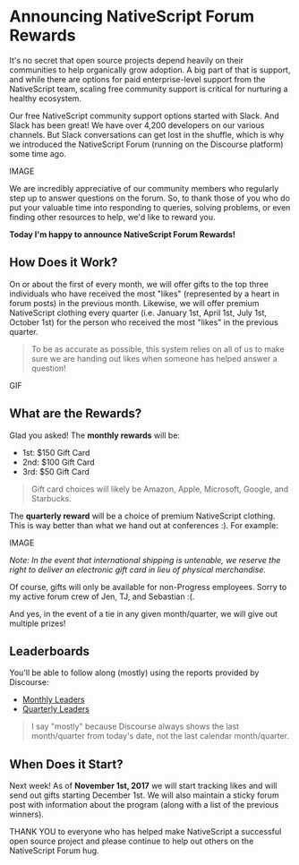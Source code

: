 # Announcing NativeScript Forum Rewards

It's no secret that open source projects depend heavily on their communities to help organically grow adoption. A big part of that is support, and while there are options for paid enterprise-level support from the NativeScript team, scaling free community support is critical for nurturing a healthy ecosystem.

Our free NativeScript community support options started with Slack. And Slack has been great! We have over 4,200 developers on our various channels. But Slack conversations can get lost in the shuffle, which is why we introduced the NativeScript Forum (running on the Discourse platform) some time ago.

IMAGE

We are incredibly appreciative of our community members who regularly step up to answer questions on the forum. So, to thank those of you who do put your valuable time into responding to queries, solving problems, or even finding other resources to help, we'd like to reward you.

**Today I'm happy to announce NativeScript Forum Rewards!**

## How Does it Work?

On or about the first of every month, we will offer gifts to the top three individuals who have received the most "likes" (represented by a heart in forum posts) in the previous month. Likewise, we will offer premium NativeScript clothing every quarter (i.e. January 1st, April 1st, July 1st, October 1st) for the person who received the most "likes" in the previous quarter.

> To be as accurate as possible, this system relies on all of us to make sure we are handing out likes when someone has helped answer a question!

GIF

## What are the Rewards?

Glad you asked! The **monthly rewards** will be:

- 1st: $150 Gift Card
- 2nd: $100 Gift Card
- 3rd: $50 Gift Card

> Gift card choices will likely be Amazon, Apple, Microsoft, Google, and Starbucks.

The **quarterly reward** will be a choice of premium NativeScript clothing. This is way better than what we hand out at conferences :). For example:

IMAGE

*Note: In the event that international shipping is untenable, we reserve the right to deliver an electronic gift card in lieu of physical merchandise.*

Of course, gifts will only be available for non-Progress employees. Sorry to my active forum crew of Jen, TJ, and Sebastian :(.

And yes, in the event of a tie in any given month/quarter, we will give out multiple prizes!

## Leaderboards

You'll be able to follow along (mostly) using the reports provided by Discourse:

- [Monthly Leaders](https://discourse.nativescript.org/u?period=monthly)
- [Quarterly Leaders](https://discourse.nativescript.org/u?period=quarterly)

> I say "mostly" because Discourse always shows the last month/quarter from today's date, not the last calendar month/quarter.

## When Does it Start?

Next week! As of **November 1st, 2017** we will start tracking likes and will send out gifts starting December 1st. We will also maintain a sticky forum post with information about the program (along with a list of the previous winners).

THANK YOU to everyone who has helped make NativeScript a successful open source project and please continue to help out others on the NativeScript Forum hug.